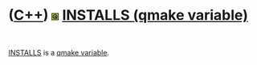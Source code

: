 



 

 

 

 

 

([C++](Cpp.md)) ![Qt](PicQt.png) [INSTALLS (qmake variable)](CppQmakeInstalls.md)
===================================================================================

 

[INSTALLS](CppQmakeInstalls.md) is a [qmake
variable](CppQmakeVariable.md).

 

 

 

 

 





 



